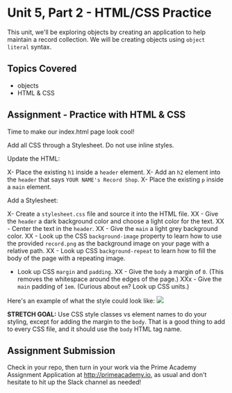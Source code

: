 # Unit 5, Part 2 - HTML/CSS Practice

This unit, we'll be exploring objects by creating an application to help maintain a record collection. We will be creating objects using `object literal` syntax.

## Topics Covered

- objects
- HTML & CSS

## Assignment - Practice with HTML & CSS

Time to make our index.html page look cool!

Add all CSS through a Stylesheet. Do not use inline styles.

Update the HTML:

X- Place the existing `h1` inside a `header` element. 
X- Add an `h2` element into the `header` that says `YOUR NAME's Record Shop`.
X- Place the existing `p` inside a `main` element.

Add a Stylesheet:

X- Create a `stylesheet.css` file and source it into the HTML file.
XX - Give the `header` a dark background color and choose a light  color for the text.
XX - Center the text in the `header`.
XX - Give the `main` a light grey background color.
XX - Look up the CSS `background-image` property to learn how to use the provided `record.png` as the background image on your page with a relative path.
XX - Look up CSS `background-repeat` to learn how to fill the body of the page with a repeating image.
- Look up CSS `margin` and `padding`. 
XX  - Give the `body` a margin of `0`. (This removes the whitespace around the edges of the page.) 
XXx  - Give the `main` padding of `1em`. (Curious about `em`? Look up CSS units.)

Here's an example of what the style could look like:
<img src="./example.png">

__STRETCH GOAL:__ Use CSS style classes vs element names to do your styling, except for adding the margin to the `body`. That is a good thing to add to every CSS file, and it should use the `body` HTML tag name.

## Assignment Submission
Check in your repo, then turn in your work via the Prime Academy Assignment Application at http://primeacademy.io, as usual and don't hesitate to hit up the Slack channel as needed!
